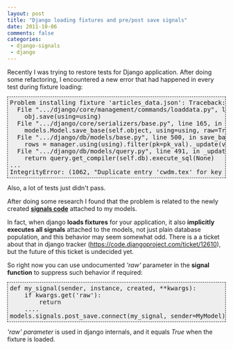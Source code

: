 ```yaml
---
layout: post
title: "Django loading fixtures and pre/post save signals"
date: 2011-10-06
comments: false
categories:
 - django-signals
 - django
---
```



Recently I was trying to restore tests for Django application. After doing some refactoring, I encountered a new error that had happened in every test during fixture loading:
<pre style="background-color: #eeeeee; border: 1px dashed; margin: 0; padding: 5px;">Problem installing fixture 'articles_data.json': Traceback:
  File ".../django/core/management/commands/loaddata.py", line 172, in handle
    obj.save(using=using)
  File ".../django/core/serializers/base.py", line 165, in save
    models.Model.save_base(self.object, using=using, raw=True)
  File ".../django/db/models/base.py", line 500, in save_base
    rows = manager.using(using).filter(pk=pk_val)._update(values)
  File ".../django/db/models/query.py", line 491, in _update
    return query.get_compiler(self.db).execute_sql(None)
...
IntegrityError: (1062, "Duplicate entry 'cwdm.tex' for key 'literal_id'")
</pre>
Also, a lot of tests just didn't pass.

After doing some research I found that the problem is related to the newly created <b><a href="https://docs.djangoproject.com/en/dev/topics/signals/">signals code</a></b> attached to my models.

In fact, when django <b>loads fixtures</b> for your application, it also <b>implicitly executes all signals</b> attached to the models, not just plain database population, and this behavior may seem somewhat odd. There is a a ticket about that in django tracker (<a href="https://code.djangoproject.com/ticket/12610">https://code.djangoproject.com/ticket/12610</a>), but the future of this ticket is undecided yet.

So right now you can use undocumented <i>'raw' </i>parameter in the <b>signal function</b> to suppress such behavior if required:
<pre style="background-color: #eeeeee; border: 1px dashed; margin: 0; padding: 5px;">def my_signal(sender, instance, created, **kwargs):
    if kwargs.get('raw'):
        return
    ....
models.signals.post_save.connect(my_signal, sender=MyModel)
</pre>
<i>'raw' parameter</i> is used in django internals, and it equals <i>True</i> when the fixture is loaded.
